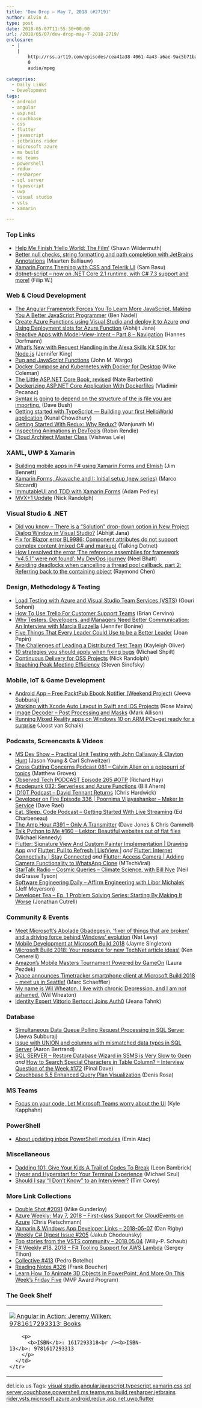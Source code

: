 ```yaml
---
title: 'Dew Drop – May 7, 2018 (#2719)'
author: Alvin A.
type: post
date: 2018-05-07T11:55:30+00:00
url: /2018/05/07/dew-drop-may-7-2018-2719/
enclosure:
  - |
    |
        http://rss.art19.com/episodes/cea41a38-4061-4a43-a6ae-9ac5b71baf85.mp3
        0
        audio/mpeg
        
categories:
  - Daily Links
  - Development
tags:
  - android
  - angular
  - asp.net
  - couchbase
  - css
  - flutter
  - javascript
  - jetbrains rider
  - microsoft azure
  - ms build
  - ms teams
  - powershell
  - redux
  - resharper
  - sql server
  - typescript
  - uwp
  - visual studio
  - vsts
  - xamarin

---
```

### <a name="top"></a>Top Links

  * <a href="https://wildermuth.com/2018/05/05/Help-Me-Finish-Hello-World-The-Film" target="_blank">Help Me Finish &#8216;Hello World: The Film&#8217;</a> (Shawn Wildermuth)
  * <a href="https://blog.jetbrains.com/dotnet/2018/05/04/better-null-checks-string-formatting-path-completion-jetbrains-annotations/" target="_blank">Better null checks, string formatting and path completion with JetBrains Annotations</a> (Maarten Balliauw)
  * <a href="https://www.telerik.com/blogs/xamarin-forms-theming-with-css-and-telerik-ui" target="_blank">Xamarin.Forms Theming with CSS and Telerik UI</a> (Sam Basu)
  * <a href="https://www.strathweb.com/2018/05/dotnet-script-now-on-net-core-2-1-runtime-with-c-7-3-support-and-more/" target="_blank">dotnet-script – now on .NET Core 2.1 runtime, with C# 7.3 support and more!</a> (Filip W.)



### <a name="web"></a>Web & Cloud Development

  * <a href="https://www.bennadel.com/blog/3442-the-angular-framework-forces-you-to-learn-more-javascript-making-you-a-better-javascript-programmer.htm" target="_blank">The Angular Framework Forces You To Learn More JavaScript, Making You A Better JavaScript Programmer</a> (Ben Nadel)
  * <a href="https://dailydotnettips.com/2018/05/05/azure-functions-getting-started-with-visual-studio/" target="_blank">Create Azure Functions using Visual Studio and deploy it to Azure</a> _and_ <a href="https://dailydotnettips.com/2018/05/06/azure-deployment-slots-for-azure-functions/" target="_blank">Using Deployment slots for Azure Function</a> (Abhijit Jana)
  * <a href="http://hannesdorfmann.com/android/mosby3-mvi-8" target="_blank">Reactive Apps with Model-View-Intent &#8211; Part 8 &#8211; Navigation</a> (Hannes Dorfmann)
  * <a href="https://developer.amazon.com/blogs/alexa/post/9ec7c7d2-a937-4676-b936-48dd2abd0f66/what-s-new-with-request-handling-in-the-alexa-skills-kit-sdk-for-node-js" target="_blank">What’s New with Request Handling in the Alexa Skills Kit SDK for Node.js</a> (Jennifer King)
  * <a href="https://johnwargo.com/miscellaneous/pug-and-javascript-functions.html" target="_blank">Pug and JavaScript Functions</a> (John M. Wargo)
  * <a href="https://blog.docker.com/2018/05/kubecon-docker-compose-and-kubernetes-with-docker-for-desktop/" target="_blank">Docker Compose and Kubernetes with Docker for Desktop</a> (Mike Coleman)
  * <a href="https://www.recaffeinate.co/post/little-aspnetcore-book-revised/" target="_blank">The Little ASP.NET Core Book, revised</a> (Nate Barbettini)
  * <a href="https://code-maze.com/aspnetcore-app-dockerfiles/" target="_blank">Dockerizing ASP.NET Core Application With Dockerfiles</a> (Vladimir Pecanac)
  * <a href="https://medium.com/@davembush/syntax-is-going-to-depend-on-the-structure-of-the-js-file-you-are-importing-9faf34eb438f?source=rss-8d43998be36d------2" target="_blank">Syntax is going to depend on the structure of the js file you are importing.</a> (Dave Bush)
  * <a href="http://feedproxy.google.com/~r/kunal2383/~3/3kmIcScMu08/typescript-tutorial-helloworld.html" target="_blank">Getting started with TypeScript &#8212; Building your first HelloWorld application</a> (Kunal Chowdhury)
  * <a href="https://code.tutsplus.com/tutorials/getting-started-with-redux-why-redux--cms-30349" target="_blank">Getting Started With Redux: Why Redux?</a> (Manjunath M)
  * <a href="https://css-tricks.com/inspecting-animations-in-devtools/" target="_blank">Inspecting Animations in DevTools</a> (Robin Rendle)
  * <a href="https://vlele.wordpress.com/2018/05/05/cloud-architect-master-class/" target="_blank">Cloud Architect Master Class</a> (Vishwas Lele)



### <a name="silverlight"></a>XAML, UWP & Xamarin

  * <a href="https://www.jimbobbennett.io/building-mobile-apps-in-f-using-xamarin-forms-and-elmish/" target="_blank">Building mobile apps in F# using Xamarin.Forms and Elmish</a> (Jim Bennett)
  * <a href="https://msicc.net/xamarin-forms-akavache-and-i-initial-setup-new-series/" target="_blank">Xamarin.Forms, Akavache and I: Initial setup (new series)</a> (Marco Siccardi)
  * <a href="https://xamarinhelp.com/immutableui-and-tdd-with-xamarin-forms/" target="_blank">ImmutableUI and TDD with Xamarin.Forms</a> (Adam Pedley)
  * <a href="http://feedproxy.google.com/~r/NicksNetTravels/~3/qyleKjmv7Lg/post.aspx" target="_blank">MVX+1 Update</a> (Nick Randolph)



### <a name="dotnet"></a>Visual Studio & .NET

  * <a href="https://dailydotnettips.com/2018/05/04/did-you-know-there-is-a-solution-drop-down-option-in-new-project-dialog-window-in-visual-studio/" target="_blank">Did you know – There is a “Solution” drop-down option in New Project Dialog Window in Visual Studio?</a> (Abhijit Jana)
  * <a href="http://www.talkingdotnet.com/blazor-fix-bl9986-component-attributes-not-support-complex-content-mixed-c-markup/" target="_blank">Fix for Blazor error BL9986: Component attributes do not support complex content (mixed C# and markup)</a> (Talking Dotnet)
  * <a href="https://neelbhatt.com/2018/05/04/how-i-resolved-the-error-the-reference-assemblies-for-framework-v4-5-1-were-not-found-my-devops-journey/" target="_blank">How I resolved the error ‘The reference assemblies for framework “v4.5.1” were not found’: My DevOps journey</a> (Neel Bhatt)
  * <a href="https://blogs.msdn.microsoft.com/oldnewthing/20180504-00/?p=98675" target="_blank">Avoiding deadlocks when cancelling a thread pool callback, part 2: Referring back to the containing object</a> (Raymond Chen)



### <a name="design"></a>Design, Methodology & Testing

  * <a href="http://feedproxy.google.com/~r/netCurryRecentArticles/~3/gRdyhoBgy7w/ShowArticle.aspx" target="_blank">Load Testing with Azure and Visual Studio Team Services (VSTS)</a> (Gouri Sohoni)
  * <a href="https://blog.trello.com/how-to-use-trello-for-customer-support-teams" target="_blank">How To Use Trello For Customer Support Teams</a> (Brian Cervino)
  * <a href="https://www.stickyminds.com/interview/why-testers-developers-and-managers-need-better-communication-interview-marcia-buzzella" target="_blank">Why Testers, Developers, and Managers Need Better Communication: An Interview with Marcia Buzzella</a> (Jennifer Bonine)
  * <a href="https://auth0.com/blog/five-things-to-be-a-better-leader/" target="_blank">Five Things That Every Leader Could Use to be a Better Leader</a> (Joan Pepin)
  * <a href="https://simpleprogrammer.com/challenges-leading-distributed-team/" target="_blank">The Challenges of Leading a Distributed Test Team</a> (Kayleigh Oliver)
  * <a href="https://blog.oz-code.com/10-strategies-you-should-apply-when-fixing-bugs/" target="_blank">10 strategies you should apply when fixing bugs</a> (Michael Shpilt)
  * <a href="http://feedproxy.google.com/~r/NicksNetTravels/~3/jJ5FCk0PSF4/post.aspx" target="_blank">Continuous Delivery for OSS Projects</a> (Nick Randolph)
  * <a href="https://medium.learningbyshipping.com/reaching-peak-meeting-efficiency-f8e47c93317a?source=rss----c7cd1239c0de---4" target="_blank">Reaching Peak Meeting Efficiency</a> (Steven Sinofsky)



### <a name="mobile"></a>Mobile, IoT & Game Development

  * <a href="https://www.jeevasubburaj.com/2018/04/android-app-free-packtpub-ebook.html?utm_source=feedburner&utm_medium=feed&utm_campaign=Feed%3A+JeevaSubburaj+%28Jeeva+Subburaj%29" target="_blank">Android App &#8211; Free PacktPub Ebook Notifier (Weekend Project)</a> (Jeeva Subburaj)
  * <a href="https://twilioinc.wpengine.com/2018/05/xcode-auto-layout-swift-ios.html" target="_blank">Working with Xcode Auto Layout in Swift and iOS Projects</a> (Rose Maina)
  * <a href="http://feedproxy.google.com/~r/StylingAndroid/~3/zYoVWKQ_INc/" target="_blank">Image Decoder – Post Processing and Masks</a> (Mark Allison)
  * <a href="http://feedproxy.google.com/~r/blogspot/dotnetbyexample/~3/vPHXI2gqL-g/running-mixed-reality-apps-on-windows.html" target="_blank">Running Mixed Reality apps on Windows 10 on ARM PCs–get ready for a surprise</a> (Joost van Schaik)



### <a name="podcasts"></a>Podcasts, Screencasts & Videos

  * <a href="http://msdevshow.com/2018/05/practical-unit-testing-with-john-callaway-and-Clayton-Hunt/" target="_blank">MS Dev Show &#8211; Practical Unit Testing with John Callaway & Clayton Hunt</a> (Jason Young & Carl Schweitzer)
  * <a href="http://feedproxy.google.com/~r/CrossCuttingConcerns/~3/r9oj9OIgztg/Podcast-081-Calvin-Allen-potpourri-topics" target="_blank">Cross Cutting Concerns Podcast 081 &#8211; Calvin Allen on a potpourri of topics</a> (Matthew Groves)
  * <a href="https://www.windowsobserver.com/2018/05/05/observed-tech-podcast-episode-265-otp/" target="_blank">Observed Tech PODCAST Episode 265 #OTP</a> (Richard Hay)
  * <a href="https://codepunk.io/codepunk-032-serverless-and-azure-functions/" target="_blank">#codepunk 032: Serverless and Azure Functions</a> (Bill Ahern)
  * <a href="http://rss.art19.com/episodes/cea41a38-4061-4a43-a6ae-9ac5b71baf85.mp3" target="_blank">ID10T Podcast &#8211; David Tennant Returns</a> (Chris Hardwick)
  * <a href="http://developeronfire.com/podcast/episode-336-poornima-vijayashanker-maker-in-service" target="_blank">Developer on Fire Episode 336 | Poornima Vijayashanker &#8211; Maker In Service</a> (Dave Rael)
  * <a href="http://feedproxy.google.com/~r/esc-podcast/~3/Dj_xHN0u4wI/getting-started-with-live-streaming" target="_blank">Eat, Sleep, Code Podcast &#8211; Getting Started With Live Streaming</a> (Ed Charbeneau)
  * <a href="http://feedproxy.google.com/~r/TheAmpHour/~3/6VWv4dNaZKQ/" target="_blank">The Amp Hour #391 &#8211; Only A Transmitter</a> (Dave Jones & Chris Gammell)
  * <a href="https://talkpython.fm/episodes/show/160/lektor-beautiful-websites-out-of-flat-files" target="_blank">Talk Python to Me #160 &#8211; Lektor: Beautiful websites out of flat files</a> (Michael Kennedy)
  * <a href="http://www.youtube.com/watch?v=zu-do2luSAo" target="_blank">Flutter: Signature View And Custom Painter Implementation | Drawing App</a> _and_ <a href="http://www.youtube.com/watch?v=5n8xP4ukzlM" target="_blank">Flutter: Pull to Refresh | ListView |</a> _and_ <a href="http://www.youtube.com/watch?v=QxE-hEa16gA" target="_blank">Flutter: Internet Connectivity | Stay Connected</a> _and_ <a href="http://www.youtube.com/watch?v=ZkpHzbOm-s0" target="_blank">Flutter: Access Camera | Adding Camera Functionality to WhatsApp Clone</a> (MTechViral)
  * <a href="https://soundcloud.com/startalk/cosmic-queries-climate-science-with-bill-nye" target="_blank">StarTalk Radio &#8211; Cosmic Queries &#8211; Climate Science, with Bill Nye</a> (Neil deGrasse Tyson)
  * <a href="https://softwareengineeringdaily.com/2018/05/07/affirm-engineering-with-libor-michalek/" target="_blank">Software Engineering Daily &#8211; Affirm Engineering with Libor Michalek</a> (Jeff Meyerson)
  * <a href="http://developertea.simplecast.fm/problem-solving" target="_blank">Developer Tea &#8211; Ep. 1 Problem Solving Series: Starting By Making It Worse</a> (Jonathan Cutrell)



### <a name="events"></a>Community & Events

  * <a href="https://www.geekwire.com/2018/meet-microsofts-abolade-gbadegesin-fixer-things-broken-driving-force-behind-windows-evolution/" target="_blank">Meet Microsoft’s Abolade Gbadegesin, ‘fixer of things that are broken’ and a driving force behind Windows’ evolution</a> (Nat Levy)
  * <a href="https://blog.xamarin.com/mobile-development-microsoft-build-2018/" target="_blank">Mobile Development at Microsoft Build 2018</a> (Jayme Singleton)
  * <a href="https://blogs.technet.microsoft.com/wikininjas/2018/05/06/microsoft-build-2018-your-resource-for-new-technet-article-ideas/" target="_blank">Microsoft Build 2018: Your resource for new TechNet article ideas!</a> (Ken Cenerelli)
  * <a href="https://developer.amazon.com/blogs/appstore/post/3b4da986-260e-464b-b7ad-0dbd4671ef95/amazon-s-mobile-masters-tournament-powered-by-gameon" target="_blank">Amazon&#8217;s Mobile Masters Tournament Powered by GameOn</a> (Laura Pezdek)
  * <a href="https://www.7pace.com/blog/7pace-at-microsoft-build-2018" target="_blank">7pace announces Timetracker smartphone client at Microsoft Build 2018 – meet us in Seattle!</a> (Marc Schaeffler)
  * <a href="http://wilwheaton.net/2018/05/my-name-is-wil-wheaton-i-live-with-chronic-depression-and-i-am-not-ashamed/" target="_blank">My name is Wil Wheaton. I live with chronic Depression, and I am not ashamed.</a> (Wil Wheaton)
  * <a href="https://auth0.com/blog/identity-expert-vittorio-bertocci-joins-auth0/" target="_blank">Identity Expert Vittorio Bertocci Joins Auth0</a> (Jeana Tahnk)



### <a name="sql"></a>Database

  * <a href="https://www.jeevasubburaj.com/2018/04/simultaneous-data-queue-polling-request.html?utm_source=feedburner&utm_medium=feed&utm_campaign=Feed%3A+JeevaSubburaj+%28Jeeva+Subburaj%29" target="_blank">Simultaneous Data Queue Polling Request Processing in SQL Server</a> (Jeeva Subburaj)
  * <a href="http://feedproxy.google.com/~r/MSSQLTips-LatestSqlServerTips/~3/7uY4BF7VBeo/tip.asp" target="_blank">Issue with UNION and columns with mismatched data types in SQL Server</a> (Aaron Bertrand)
  * <a href="https://blog.sqlauthority.com/2018/05/07/sql-server-restore-database-wizard-in-ssms-is-very-slow-to-open/" target="_blank">SQL SERVER – Restore Database Wizard in SSMS is Very Slow to Open</a> _and_ <a href="https://blog.sqlauthority.com/2018/05/06/how-to-search-special-characters-in-table-column-interview-question-of-the-week-172/" target="_blank">How to Search Special Characters in Table Column? – Interview Question of the Week #172</a> (Pinal Dave)
  * <a href="https://blog.couchbase.com/couchbase-5-5-enhanced-query-plan-visualization/" target="_blank">Couchbase 5.5 Enhanced Query Plan Visualization</a> (Denis Rosa)



### MS Teams<a name="sp"></a>

  * <a href="https://blogs.msdn.microsoft.com/premier_developer/2018/05/04/focus-on-your-code-let-microsoft-teams-worry-about-ui/" target="_blank">Focus on your code, Let Microsoft Teams worry about the UI</a> (Kyle Kapphahn)



### <a name="ps"></a>PowerShell

  * <a href="https://p0w3rsh3ll.wordpress.com/2018/05/04/about-updating-inbox-powershell-modules/" target="_blank">About updating inbox PowerShell modules</a> (Emin Atac)



### <a name="misc"></a>Miscellaneous

  * <a href="http://www.secretGeek.net/codingtrail" target="_blank">Dadding 101: Give Your Kids A Trail of Codes To Break</a> (Leon Bambrick)
  * <a href="https://codepunk.io/hyper-and-hyperstart-for-your-terminal-experience/" target="_blank">Hyper and Hyperstart for Your Terminal Experience</a> (Michael Szul)
  * <a href="https://iamtimcorey.com/ask-tim-i-dont-know/" target="_blank">Should I say “I Don’t Know” to an Interviewer?</a> (Tim Corey)



### <a name="links"></a>More Link Collections

  * <a href="https://afreshcup.com/home/2018/05/07/double-shot-2091.html" target="_blank">Double Shot #2091</a> (Mike Gunderloy)
  * <a href="https://buildazure.com/2018/05/07/azure-weekly-may-7-2018-first-class-support-for-cloudevents-on-azure/" target="_blank">Azure Weekly: May 7, 2018 – First-class Support for CloudEvents on Azure</a> (Chris Pietschmann)
  * <a href="https://links.danrigby.com/2018/05/app-developer-links-2018-05-07/" target="_blank">Xamarin & Windows App Developer Links &#8211; 2018-05-07</a> (Dan Rigby)
  * <a href="http://feedproxy.google.com/~r/digest-csharp/~3/nR_NXUag2Gc/205" target="_blank">Weekly C# Digest Issue #205</a> (Jakub Chodounsky)
  * <a href="https://blogs.msdn.microsoft.com/devops/2018/05/04/top-stories-from-the-vsts-community-2018-05-04/" target="_blank">Top stories from the VSTS community – 2018.05.04</a> (Willy-P. Schaub)
  * <a href="https://sergeytihon.com/2018/05/05/f-weekly-18-2018-f-tooling-support-for-aws-lambda/" target="_blank">F# Weekly #18, 2018 – F# Tooling Support for AWS Lambda</a> (Sergey Tihon)
  * <a href="http://feedproxy.google.com/~r/tympanus/~3/rbIYCiOYU0k/" target="_blank">Collective #413</a> (Pedro Botelho)
  * <a href="http://www.frankysnotes.com/2018/05/reading-notes-326.html" target="_blank">Reading Notes #326</a> (Frank Boucher)
  * <a href="https://blogs.msdn.microsoft.com/mvpawardprogram/2018/05/04/friday-five-may-4/" target="_blank">Learn How To Animate 3D Objects In PowerPoint, And More On This Week’s Friday Five</a> (MVP Award Program)



### <a name="shelf"></a>The Geek Shelf

<div class="wlWriterEditableSmartContent" id="scid:7dc1bd33-94bd-46fd-a20b-0131235bcd47:e4029990-6f37-421d-a97a-c943f86ccd16" style="margin: 0px; padding: 0px; float: none; display: inline;">
  <table cellspacing="0" cellpadding="2" width="400" border="0" unselectable="on">
    <tr>
      <td valign="top" width="400">
        <p>
          <a title="Angular in Action: Jeremy Wilken: 9781617293313: Books" href="https://www.amazon.com/exec/obidos/ASIN/1617293318/amavin-20"><img data-recalc-dims="1" decoding="async" src="https://i0.wp.com/images-na.ssl-images-amazon.com/images/I/51Rb%2BtbNffL._AC_US218_.jpg?w=660&#038;ssl=1" border="0" align="left" style="float:left" />Angular in Action: Jeremy Wilken: 9781617293313: Books</a>
        </p>
        
        <p>
          <b>ISBN</b>: 1617293318<br /><b>ISBN-13</b>: 9781617293313
        </p>
      </td>
    </tr>
  </table>
</div>



<div class="wlWriterEditableSmartContent" id="scid:77ECF5F8-D252-44F5-B4EB-D463C5396A79:8e5cb885-4071-4754-aa3f-ed38ffaff604" style="margin: 0px; padding: 0px; float: none; display: inline;">
  del.icio.us Tags: <a href="http://del.icio.us/popular/visual+studio" rel="tag">visual studio</a>,<a href="http://del.icio.us/popular/angular" rel="tag">angular</a>,<a href="http://del.icio.us/popular/javascript" rel="tag">javascript</a>,<a href="http://del.icio.us/popular/typescript" rel="tag">typescript</a>,<a href="http://del.icio.us/popular/xamarin" rel="tag">xamarin</a>,<a href="http://del.icio.us/popular/css" rel="tag">css</a>,<a href="http://del.icio.us/popular/sql+server" rel="tag">sql server</a>,<a href="http://del.icio.us/popular/couchbase" rel="tag">couchbase</a>,<a href="http://del.icio.us/popular/powershell" rel="tag">powershell</a>,<a href="http://del.icio.us/popular/ms+teams" rel="tag">ms teams</a>,<a href="http://del.icio.us/popular/ms+build" rel="tag">ms build</a>,<a href="http://del.icio.us/popular/resharper" rel="tag">resharper</a>,<a href="http://del.icio.us/popular/jetbrains+rider" rel="tag">jetbrains rider</a>,<a href="http://del.icio.us/popular/vsts" rel="tag">vsts</a>,<a href="http://del.icio.us/popular/microsoft+azure" rel="tag">microsoft azure</a>,<a href="http://del.icio.us/popular/android" rel="tag">android</a>,<a href="http://del.icio.us/popular/redux" rel="tag">redux</a>,<a href="http://del.icio.us/popular/asp.net" rel="tag">asp.net</a>,<a href="http://del.icio.us/popular/uwp" rel="tag">uwp</a>,<a href="http://del.icio.us/popular/flutter" rel="tag">flutter</a>
</div>